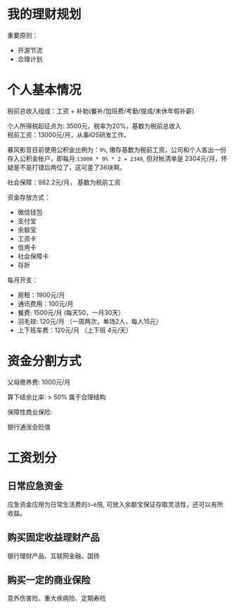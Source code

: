 # 我的理财规划

重要原则：

- 开源节流
- 合理计划

# 个人基本情况

税前总收入组成：工资 + 补助(餐补/加班费/考勤/提成/未休年假补薪)

个人所得税起征点为: 3500元，税率为20%，基数为税前总收入	
税前工资：13000元/月，从事iOS研发工作。

暴风影音目前使用公积金比例为：`9%`, 缴存基数为税前工资，公司和个人各出一份存入公积金帐户，即每月:`13000 * 9% * 2 = 2340`, 但对帐清单是 2304元/月，怀疑是不是打错后两位了，这可差了36块啊。

社会保障：982.2元/月， 基数为税前工资





资金存放方式：

- 微信钱包
- 支付宝
- 余额宝
- 工资卡
- 信用卡
- 社会保障卡
- 存折

每月开支：

- 房租：1900元/月
- 通讯费用：100元/月
- 餐费: 1500元/月 (每天50，一月30天）
- 羽毛球: 120元/月 （一周两次，单场2人，每人15元）
- 上下班车费：120元/月 （上下班 4元/天）


# 资金分割方式

父母赡养费: 1000元/月

算下结余比率: > 50% 属于合理结构

保障性商业保险:

银行通涨会贬值


# 工资划分

## 日常应急资金

应急资金应用为日常生活费的`3~6`倍, 可放入余额宝保证存取灵活性，还可以有所收益。

## 购买固定收益理财产品

银行理财产品、互联网金融、国债

## 购买一定的商业保险

意外伤害险、重大疾病险、定期寿险



